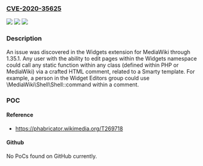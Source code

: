 ### [CVE-2020-35625](https://cve.mitre.org/cgi-bin/cvename.cgi?name=CVE-2020-35625)
![](https://img.shields.io/static/v1?label=Product&message=n%2Fa&color=blue)
![](https://img.shields.io/static/v1?label=Version&message=n%2Fa&color=blue)
![](https://img.shields.io/static/v1?label=Vulnerability&message=n%2Fa&color=brighgreen)

### Description

An issue was discovered in the Widgets extension for MediaWiki through 1.35.1. Any user with the ability to edit pages within the Widgets namespace could call any static function within any class (defined within PHP or MediaWiki) via a crafted HTML comment, related to a Smarty template. For example, a person in the Widget Editors group could use \MediaWiki\Shell\Shell::command within a comment.

### POC

#### Reference
- https://phabricator.wikimedia.org/T269718

#### Github
No PoCs found on GitHub currently.

